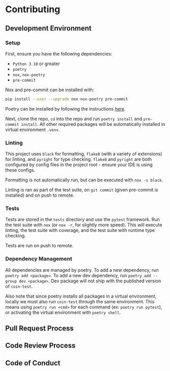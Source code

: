 # Contributing

## Development Environment

### Setup

First, ensure you have the following dependencies:

- `Python 3.10` or greater
- `poetry`
- `nox`, `nox-poetry`
- `pre-commit`

Nox and pre-commit can be installed with:

```bash
pip install --user --upgrade nox nox-poetry pre-commit
```

Poetry can be installed by following the instructions [here](https://python-poetry.org/docs/).

Next, clone the repo, `cd` into the repo and run `poetry install` and `pre-commit install`. All other
required packages will be automatically installed in virtual environment `.venv`.

### Linting

This project uses `black` for formatting, `flake8` (with a variety of
extensions) for linting, and `pyright` for type checking. `flake8` and `pyright`
are both configured by config files in the project root - ensure your IDE is
using these configs.

Formatting is not automatically run, but can be executed with `nox -s black`.

Linting is ran as part of the test suite, on `git commit` (given pre-commit is
installed) and on push to remote.

### Tests

Tests are stored in the `tests` directory and use the `pytest` framework. Run
the test suite with `nox` (or `nox -r`, for slightly more speed). This will
execute linting, the test suite with coverage, and the test suite with runtime
type checking.

Tests are run on push to remote.

### Dependency Management

All dependencies are managed by poetry. To add a new dependency, run `poetry add <package>`. To add a new dev dependency, run `poetry add --group dev <package>`.
Dev package will not ship with the published version of `coin-test`.

Also note that since poetry installs all packages in a virtual environment,
locally we must also run `coin-test` through the same environment. This means
using `poetry run <cmd>` for each command (ex: `poetry run pytest`), or
activating the virtual environment with `poetry shell`.

## Pull Request Process

## Code Review Process

## Code of Conduct
